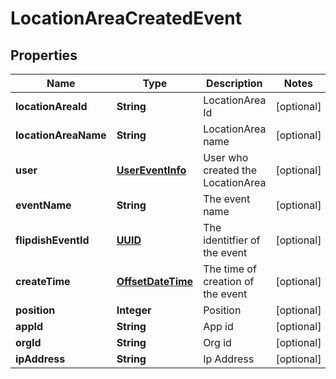 
# LocationAreaCreatedEvent

## Properties
Name | Type | Description | Notes
------------ | ------------- | ------------- | -------------
**locationAreaId** | **String** | LocationArea Id |  [optional]
**locationAreaName** | **String** | LocationArea name |  [optional]
**user** | [**UserEventInfo**](UserEventInfo.md) | User who created the LocationArea |  [optional]
**eventName** | **String** | The event name |  [optional]
**flipdishEventId** | [**UUID**](UUID.md) | The identitfier of the event |  [optional]
**createTime** | [**OffsetDateTime**](OffsetDateTime.md) | The time of creation of the event |  [optional]
**position** | **Integer** | Position |  [optional]
**appId** | **String** | App id |  [optional]
**orgId** | **String** | Org id |  [optional]
**ipAddress** | **String** | Ip Address |  [optional]



